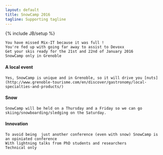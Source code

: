 ```yaml
---
layout: default
title: SnowCamp 2016
tagline: Supporting tagline
---
```

{% include JB/setup %}
    
    You have missed Mix-IT because it was full !
    You're fed up with going far away to assist to Devoxx
    Get your skis ready for the 21st and 22nd of January 2016
    SnowCamp only in Grenoble

#### A local event
    Yes, SnowCamp is unique and in Grenoble, so it will drive you [nuts](http://www.grenoble-tourisme.com/en/discover/gastronomy/local-specialties-and-products/)

#### Snow 
    SnowCamp will be held on a Thursday and a Friday so we can go skiing/snowboarding/sledging on the Saturday.

#### Innovation
    To avoid being  just another conference (even with snow) SnowCamp is an opiniated conference  
    With lightning talks from PhD students and researchers
    Technical only
